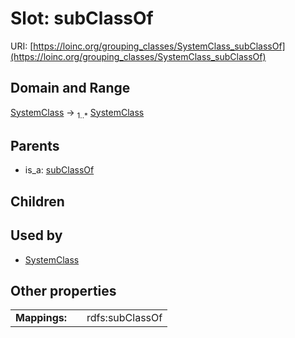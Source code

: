 
# Slot: subClassOf




URI: [https://loinc.org/grouping_classes/SystemClass_subClassOf](https://loinc.org/grouping_classes/SystemClass_subClassOf)


## Domain and Range

[SystemClass](SystemClass.md) &#8594;  <sub>1..\*</sub> [SystemClass](SystemClass.md)

## Parents

 *  is_a: [subClassOf](subClassOf.md)

## Children


## Used by

 * [SystemClass](SystemClass.md)

## Other properties

|  |  |  |
| --- | --- | --- |
| **Mappings:** | | rdfs:subClassOf |

